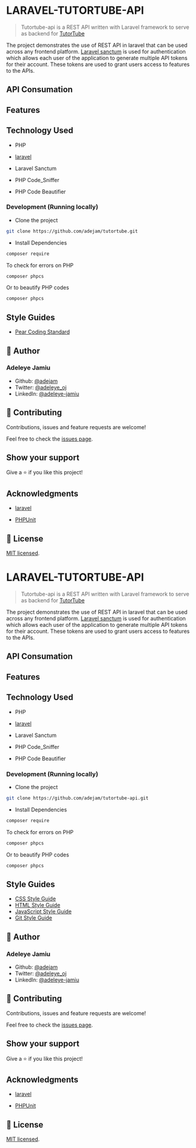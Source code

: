 # LARAVEL-TUTORTUBE-API

> Tutortube-api is a REST API written with Laravel framework to serve as backend for [TutorTube](https://github.com/adejam/tutortube)

The project demonstrates the use of REST API in laravel that can be used across any frontend platform. [Laravel sanctum](https://laravel.com/docs/8.x/sanctum) is used for authentication which allows each user of the application to generate multiple API tokens for their account. These tokens are used to grant users access to features to the APIs.

## API Consumation

## Features

## Technology Used

- PHP

- [laravel](https://laravel.com/)

- Laravel Sanctum

- PHP Code_Sniffer

- PHP Code Beautifier

### Development (Running locally)

-   Clone the project

```bash
git clone https://github.com/adejam/tutortube.git

```

-   Install Dependencies

```bash
composer require
```

To check for errors on PHP

```bash
composer phpcs
```

Or to beautify PHP codes

```bash
composer phpcs
```

## Style Guides

-   [Pear Coding Standard](https://pear.php.net/manual/en/standards.php)

## 👤 Author

### Adeleye Jamiu

-   Github: [@adejam](http://github.com/adejam)
-   Twitter: [@adeleye_oj](https://twitter.com/Adeleye_oj)
-   LinkedIn: [@adeleye-jamiu](https://linkedin.com/in/adeleye-jamiu)

## 🤝 Contributing

Contributions, issues and feature requests are welcome!

Feel free to check the [issues page](../../issues).

## Show your support

Give a ⭐️ if you like this project!

## Acknowledgments

-   [laravel](https://laravel.com/)

-   [PHPUnit](https://phpunit.de/)

## 📝 License

[MIT licensed](./LICENSE).
# LARAVEL-TUTORTUBE-API

> Tutortube-api is a REST API written with Laravel framework to serve as backend for [TutorTube](https://github.com/adejam/tutortube)

The project demonstrates the use of REST API in laravel that can be used across any frontend platform. [Laravel sanctum](https://laravel.com/docs/8.x/sanctum) is used for authentication which allows each user of the application to generate multiple API tokens for their account. These tokens are used to grant users access to features to the APIs.

## API Consumation

## Features

## Technology Used

- PHP

- [laravel](https://laravel.com/)

- Laravel Sanctum

- PHP Code_Sniffer

- PHP Code Beautifier

### Development (Running locally)

-   Clone the project

```bash
git clone https://github.com/adejam/tutortube-api.git

```

-   Install Dependencies

```bash
composer require
```

To check for errors on PHP

```bash
composer phpcs
```

Or to beautify PHP codes

```bash
composer phpcs
```

## Style Guides

-   [CSS Style Guide](http://udacity.github.io/frontend-nanodegree-styleguide/css.html)
-   [HTML Style Guide](http://udacity.github.io/frontend-nanodegree-styleguide/index.html)
-   [JavaScript Style Guide](http://udacity.github.io/frontend-nanodegree-styleguide/javascript.html)
-   [Git Style Guide](https://udacity.github.io/git-styleguide/)

## 👤 Author

### Adeleye Jamiu

-   Github: [@adejam](http://github.com/adejam)
-   Twitter: [@adeleye_oj](https://twitter.com/Adeleye_oj)
-   LinkedIn: [@adeleye-jamiu](https://linkedin.com/in/adeleye-jamiu)

## 🤝 Contributing

Contributions, issues and feature requests are welcome!

Feel free to check the [issues page](../../issues).

## Show your support

Give a ⭐️ if you like this project!

## Acknowledgments

-   [laravel](https://laravel.com/)

-   [PHPUnit](https://phpunit.de/)

## 📝 License

[MIT licensed](./LICENSE).

